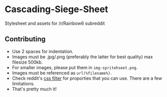 # Cascading-Siege-Sheet
Stylesheet and assets for /r/Rainbow6 subreddit

## Contributing  
* Use 2 spaces for indentation. 
* Images must be .jpg/.png (preferably the latter for best quality) max filesize 500kb. 
* For smaller images, please put them in ``img-spritehseet.png``.
* Images must be referenced as ``url(%filename%)``.
* Check reddit's [css filter](https://github.com/reddit/reddit/blob/master/r2/r2/lib/cssfilter.py) for proporties that you can use. There are a few limitations.
* That's pretty much it!
